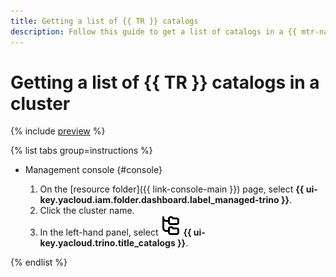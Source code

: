 ```yaml
---
title: Getting a list of {{ TR }} catalogs
description: Follow this guide to get a list of catalogs in a {{ mtr-name }} cluster.
---
```


# Getting a list of {{ TR }} catalogs in a cluster

{% include [preview](../../_includes/managed-trino/note-preview.md) %}

{% list tabs group=instructions %}

- Management console {#console}

    1. On the [resource folder]({{ link-console-main }}) page, select **{{ ui-key.yacloud.iam.folder.dashboard.label_managed-trino }}**.
    1. Click the cluster name.
    1. In the left-hand panel, select ![image](../../_assets/console-icons/folder-tree.svg) **{{ ui-key.yacloud.trino.title_catalogs }}**.

{% endlist %}
